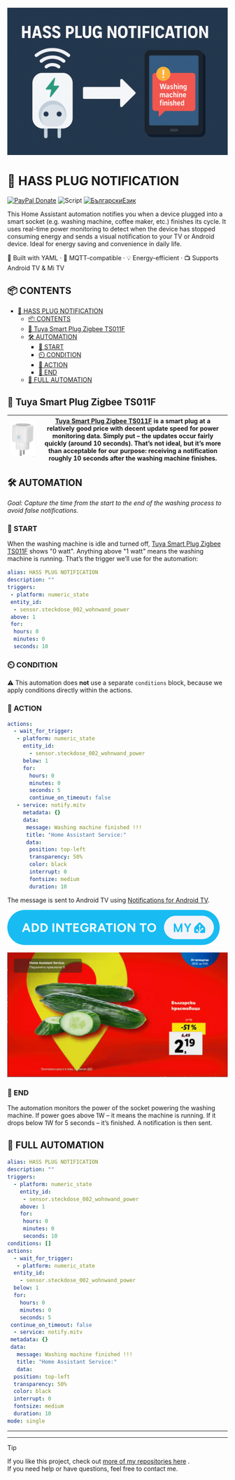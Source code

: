 ![BANNER](/img/banner.png)

# 📣 HASS PLUG NOTIFICATION
[![PayPal Donate](https://img.shields.io/badge/PayPal-Donate-blue?logo=paypal)](https://www.paypal.com/donate/?hosted_button_id=AAWFZVF2XCP5A)  ![Script](https://img.shields.io/badge/logo-yaml-green?logo=yaml)  [![БългарскиЕзик](https://img.shields.io/badge/Български-Език-green?logo=translate&labelColor=gray&style=flat-square&link=https://example.com/bg)](BG.md)  

This Home Assistant automation notifies you when a device plugged into a smart socket (e.g. washing machine, coffee maker, etc.) finishes its cycle. It uses real-time power monitoring to detect when the device has stopped consuming energy and sends a visual notification to your TV or Android device. Ideal for energy saving and convenience in daily life.

🔧 Built with YAML · 📡 MQTT-compatible · 💡 Energy-efficient · 📺 Supports Android TV & Mi TV

## 📦 CONTENTS

- [📣 HASS PLUG NOTIFICATION](#-hass-plug-notification)
  - [📦 CONTENTS](#-contents)
  - [🚀 Tuya Smart Plug Zigbee TS011F](#-tuya-smart-plug-zigbee-ts011f)
  - [🛠️ AUTOMATION](#️-automation)
    - [🔌 START](#-start)
    - [⏲️ CONDITION](#️-condition)
    - [📲 ACTION](#-action)
    - [📳 END](#-end)
  - [🧾 FULL AUTOMATION](#-full-automation)

## 🚀 Tuya Smart Plug Zigbee TS011F

| ![plug](/img/tuya_smart_plug.png) | [Tuya Smart Plug Zigbee TS011F][plug] is a smart plug at a relatively good price with decent update speed for power monitoring data. Simply put – the updates occur fairly quickly (around 10 seconds). That’s not ideal, but it’s more than acceptable for our purpose: receiving a notification roughly 10 seconds after the washing machine finishes. |
|----|----|

## 🛠️ AUTOMATION  
*Goal: Capture the time from the start to the end of the washing process to avoid false notifications.*

### 🔌 START  
When the washing machine is idle and turned off, [Tuya Smart Plug Zigbee TS011F][plug] shows "0 watt". Anything above "1 watt" means the washing machine is running. That’s the trigger we’ll use for the automation:

```yaml
alias: HASS PLUG NOTIFICATION
description: ""
triggers:
 - platform: numeric_state
 entity_id:
  - sensor.steckdose_002_wohnwand_power
 above: 1
 for:
  hours: 0
  minutes: 0
  seconds: 10
```

### ⏲️ CONDITION

⚠️ This automation does **not** use a separate `conditions` block, because we apply conditions directly within the actions.

### 📲 ACTION  

```yaml
actions:
  - wait_for_trigger:
   - platform: numeric_state
     entity_id:
       - sensor.steckdose_002_wohnwand_power
     below: 1
     for:
       hours: 0
       minutes: 0
       seconds: 5
       continue_on_timeout: false
   - service: notify.mitv
     metadata: {}
     data:
      message: Washing machine finished !!!
      title: "Home Assistant Service:"
      data:
       position: top-left
       transparency: 50%
       color: black
       interrupt: 0
       fontsize: medium
       duration: 10
```

The message is sent to Android TV using [Notifications for Android TV](https://www.home-assistant.io/integrations/nfandroidtv/).  

[![ADD Integrations](/img/button%20ADD%20INTEGRATION%20TO.svg)](https://my.home-assistant.io/redirect/config_flow_start?domain=nfandroidtv)

![notifications](/img/notifications.png)

### 📳 END  

The automation monitors the power of the socket powering the washing machine. If power goes above 1W – it means the machine is running. If it drops below 1W for 5 seconds – it’s finished. A notification is then sent.

## 🧾 FULL AUTOMATION

```yaml
alias: HASS PLUG NOTIFICATION
description: ""
triggers:
  - platform: numeric_state
    entity_id:
     - sensor.steckdose_002_wohnwand_power
    above: 1
    for:
     hours: 0
     minutes: 0
     seconds: 10
conditions: []
actions:
  - wait_for_trigger:
   - platform: numeric_state
  entity_id:
    - sensor.steckdose_002_wohnwand_power
  below: 1
  for:
    hours: 0
    minutes: 0
    seconds: 5
 continue_on_timeout: false
  - service: notify.mitv
 metadata: {}
 data:
   message: Washing machine finished !!!
   title: "Home Assistant Service:"
   data:
  position: top-left
  transparency: 50%
  color: black
  interrupt: 0
  fontsize: medium
  duration: 10
mode: single
```

---
---
> [!TIP]
> If you like this project, check out [more of my repositories here](https://github.com/Bacard1?tab=repositories) .<br>
> If you need help or have questions, feel free to contact me.


[plug]: https://de.aliexpress.com/item/1005007060134011.html